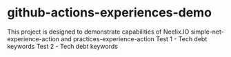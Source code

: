 # github-actions-experiences-demo
This project is designed to demonstrate capabilities of Neelix.IO simple-net-experience-action and practices-experience-action
Test 1 - Tech debt keywords
Test 2 - Tech debt keywords
